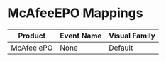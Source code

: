 # McAfeeEPO Mappings
|Product|Event Name|Visual Family|
|-------|----------|-------------|
|McAfee ePO|None|Default|
